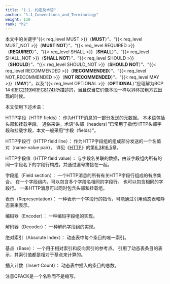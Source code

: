 ```yaml
---
title: "1.1. 约定及术语"
anchor: "1.1_Conventions_and_Terminology"
weight: 110
rank: "h2"
---
```


本文中的关键字“{{< req_level MUST >}}（**MUST**）”、“{{< req_level MUST_NOT >}}（**MUST NOT**）”、“{{< req_level REQUIRED >}}（**REQUIRED**）”、“{{< req_level SHALL >}}（**SHALL**）”、“{{< req_level SHALL_NOT >}}（**SHALL NOT**）”、“{{< req_level SHOULD >}}（**SHOULD**）”、“{{< req_level SHOULD_NOT >}}（**SHOULD NOT**）”、“{{< req_level RECOMMENDED >}}（**RECOMMENDED**）”、“{{< req_level NOT_RECOMMENDED >}}（**NOT RECOMMENDED**）”、“{{< req_level MAY >}}（**MAY**）”，以及“{{< req_level OPTIONAL >}}（**OPTIONAL**）”应理解为BCP 14 《[RFC2119](https://www.rfc-editor.org/info/rfc2119)》《[RFC8174](https://www.rfc-editor.org/info/rfc8174)》所描述的，当且仅当它们像本段一样以斜体加粗方式出现的时候。

本文使用下述术语：

HTTP字段（HTTP fields）：
作为HTTP消息的一部分发送的元数据。
本术语包括头部和挂载字段。
通俗来讲，术语“头部（headers）”已常用于指代HTTP头部字段和挂载字段，本文一般采用“字段（fields）”。

HTTP字段行（HTTP field line）：
作为HTTP字段组的组成部分发送的一个名值对（name-value pair）。
详见《[HTTP]()》的第[6.3]()和[6.5]()章。

HTTP字段值（HTTP field value）：
与字段名关联的数据，由该字段组内所有的同一字段名下的字段行构成，并通过逗号拼接在一起。

字段组（Field section）：
一个HTTP消息的所有有关HTTP字段行组成的有序集合。
在一个字段组内，可以包含多个字段名相同的字段行。
也可以包含相同的字段行。
一条HTTP消息可以同时包含头部和挂载组。

表示（Representation）：
一种表示一个字段行的指令，可能通过引用动态表和静态表来表示。

编码器（Encoder）：
一种编码字段组的实现。

解码器（Decoder）：
一种解码字段组的实现。

绝对索引（Absolute Index）：
动态表中每个条目的唯一索引。

基点（Base）：
一个用于相对索引和反向索引的参考点。
引用了动态表条目的表示，其索引值都是相对于基点来计算的。

插入计数（Insert Count）：
动态表中插入的条目的总数。

注意QPACK是一个名称而不是缩写。
